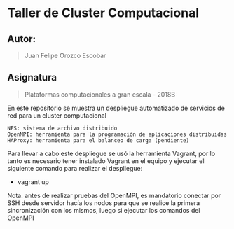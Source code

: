 # Taller de Cluster Computacional

## Autor:
> Juan Felipe Orozco Escobar

## Asignatura
>Plataformas computacionales a gran escala - 2018B


En este repositorio se muestra un despliegue automatizado de servicios de red para un cluster computacional

    NFS: sistema de archivo distribuido
    OpenMPI: herramienta para la programación de aplicaciones distribuidas
    HAProxy: herramienta para el balanceo de carga (pendiente)

Para llevar a cabo este despliegue se usó la herramienta Vagrant, por lo tanto es necesario tener instalado Vagrant en el equipo y ejecutar el siguiente comando para realizar el despliegue:

  - vagrant up
  
Nota. antes de realizar pruebas del OpenMPI, es mandatorio conectar por SSH desde servidor hacía los nodos para que se realice la primera sincronización con los mismos, luego si ejecutar los comandos del OpenMPI
